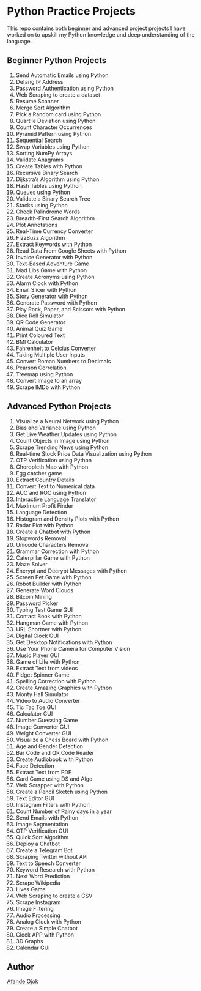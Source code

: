 # Python Practice Projects

This repo contains both beginner and advanced project projects I have worked on to upskill my Python knowledge and deep understanding of the language.

## Beginner Python Projects

1. Send Automatic Emails using Python
2. Defang IP Address
3. Password Authentication using Python
4. Web Scraping to create a dataset
5. Resume Scanner
6. Merge Sort Algorithm
7. Pick a Random card using Python
8. Quartile Deviation using Python
9. Count Character Occurrences
10. Pyramid Pattern using Python
11. Sequential Search
12. Swap Variables using Python
13. Sorting NumPy Arrays
14. Validate Anagrams
15. Create Tables with Python
16. Recursive Binary Search
17. Dijkstra’s Algorithm using Python
18. Hash Tables using Python
19. Queues using Python
20. Validate a Binary Search Tree
21. Stacks using Python
22. Check Palindrome Words
23. Breadth-First Search Algorithm
24. Plot Annotations
25. Real-Time Currency Converter
26. FizzBuzz Algorithm
27. Extract Keywords with Python
28. Read Data From Google Sheets with Python
29. Invoice Generator with Python
30. Text-Based Adventure Game
31. Mad Libs Game with Python
32. Create Acronyms using Python
33. Alarm Clock with Python
34. Email Slicer with Python
35. Story Generator with Python
36. Generate Password with Python
37. Play Rock, Paper, and Scissors with Python
38. Dice Roll Simulator
39. QR Code Generator
40. Animal Quiz Game
41. Print Coloured Text
42. BMI Calculator
43. Fahrenheit to Celcius Converter
44. Taking Multiple User Inputs
45. Convert Roman Numbers to Decimals
46. Pearson Correlation
47. Treemap using Python
48. Convert Image to an array
49. Scrape IMDb with Python

## Advanced Python Projects

1. Visualize a Neural Network using Python
2. Bias and Variance using Python
3. Get Live Weather Updates using Python
4. Count Objects in Image using Python
5. Scrape Trending News using Python
6. Real-time Stock Price Data Visualization using Python
7. OTP Verification using Python
8. Choropleth Map with Python
9. Egg catcher game
10. Extract Country Details
11. Convert Text to Numerical data
12. AUC and ROC using Python
13. Interactive Language Translator
14. Maximum Profit Finder
15. Language Detection
16. Histogram and Density Plots with Python
17. Radar Plot with Python
18. Create a Chatbot with Python
19. Stopwords Removal
20. Unicode Characters Removal
21. Grammar Correction with Python
22. Caterpillar Game with Python
23. Maze Solver
24. Encrypt and Decrypt Messages with Python
25. Screen Pet Game with Python
26. Robot Builder with Python
27. Generate Word Clouds
28. Bitcoin Mining
29. Password Picker
30. Typing Test Game GUI
31. Contact Book with Python
32. Hangman Game with Python
33. URL Shortner with Python
34. Digital Clock GUI
35. Get Desktop Notifications with Python
36. Use Your Phone Camera for Computer Vision
37. Music Player GUI
38. Game of Life with Python
39. Extract Text from videos
40. Fidget Spinner Game
41. Spelling Correction with Python
42. Create Amazing Graphics with Python
43. Monty Hall Simulator
44. Video to Audio Converter
45. Tic Tac Toe GUI
46. Calculator GUI
47. Number Guessing Game
48. Image Converter GUI
49. Weight Converter GUI
50. Visualize a Chess Board with Python
51. Age and Gender Detection
52. Bar Code and QR Code Reader
53. Create Audiobook with Python
54. Face Detection
55. Extract Text from PDF
56. Card Game using DS and Algo
57. Web Scrapper with Python
58. Create a Pencil Sketch using Python
59. Text Editor GUI
60. Instagram Filters with Python
61. Count Number of Rainy days in a year
62. Send Emails with Python
63. Image Segmentation
64. OTP Verification GUI
65. Quick Sort Algorithm
66. Deploy a Chatbot
67. Create a Telegram Bot
68. Scraping Twitter without API
69. Text to Speech Converter
70. Keyword Research with Python
71. Next Word Prediction
72. Scrape Wikipedia
73. Lives Game
74. Web Scraping to create a CSV
75. Scrape Instagram
76. Image Filtering
77. Audio Processing
78. Analog Clock with Python
79. Create a Simple Chatbot
80. Clock APP with Python
81. 3D Graphs
82. Calendar GUI

## Author

[Afande Ojok](https://afandeojok.tech)
